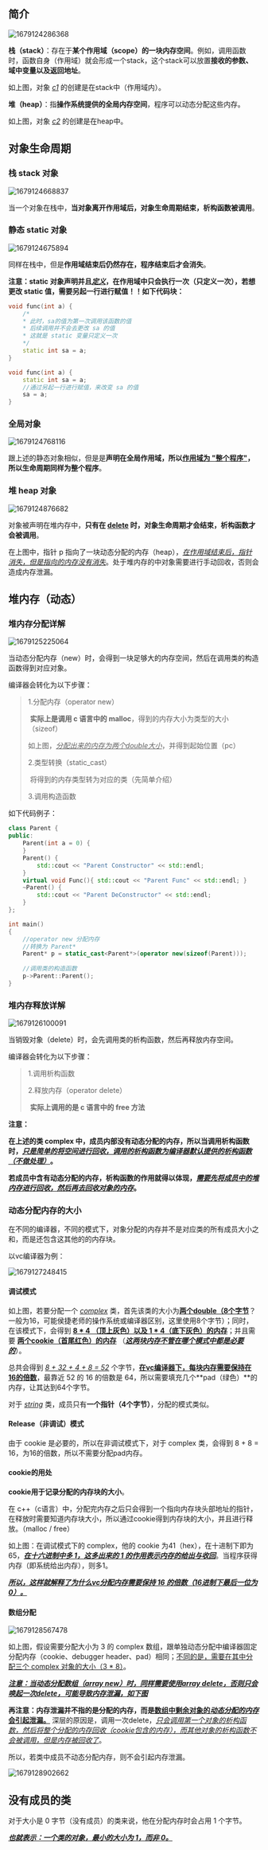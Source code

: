 ## 简介

![1679124286368](image/1679124286368.png)

**栈（stack）**：存在于**某个作用域（scope）的一块内存空间**。例如，调用函数时，函数自身（作用域）就会形成一个stack，这个stack可以放置**接收的参数、域中变量以及返回地址**。

如上图，对象 <u>*c1*</u> 的创建是在stack中（作用域内）。

**堆（heap）**：指**操作系统提供的全局内存空间**，程序可以动态分配这些内存。

如上图，对象 <u>*c2*</u> 的创建是在heap中。

## 对象生命周期

### 栈 stack 对象

![1679124668837](image/1679124668837.png)

当一个对象在栈中，**当对象离开作用域后，对象生命周期结束，析构函数被调用**。

### 静态 static 对象

![1679124675894](image/1679124675894.png)

同样在栈中，但是**作用域结束后仍然存在，程序结束后才会消失**。

**注意：static 对象声明并且<u>*定义*</u>，在作用域中只会执行一次（只定义一次），若想更改 static 值，需要另起一行进行赋值！！如下代码块：**

```c++
void func(int a) {
    /*
    * 此时，sa的值为第一次调用该函数的值
    * 后续调用并不会去更改 sa 的值
    * 这就是 static 变量只定义一次
    */
    static int sa = a;
}
```

```C++
void func(int a) {
    static int sa = a;
    //通过另起一行进行赋值，来改变 sa 的值
    sa = a;
}
```



### 全局对象

![1679124768116](image/1679124768116.png)

跟上述的静态对象相似，但是是**声明在全局作用域，所以<u>作用域为 "整个程序"</u>，所以生命周期同样为整个程序**。

### 堆 heap 对象

![1679124876682](image/1679124876682.png)

对象被声明在堆内存中，**只有在 <u>delete</u> 时，对象生命周期才会结束，析构函数才会被调用**。

在上图中，指针 p 指向了一块动态分配的内存（heap），*<u>在作用域结束后，指针消失，但是指向的内存没有消失</u>*。处于堆内存的中对象需要进行手动回收，否则会造成内存泄漏。

## 堆内存（动态）

### 堆内存分配详解

![1679125225064](image/1679125225064.png)

当动态分配内存（new）时，会得到一块足够大的内存空间，然后在调用类的构造函数得到对应对象。

编译器会转化为以下步骤：

> 1.分配内存（operator new）
>
> ​	**实际上是调用 c 语言中的 malloc**，得到的内存大小为类型的大小（sizeof）
>
> ​	如上图，<u>*分配出来的内存为两个double大小*</u>，并得到起始位置（pc）
>
> 2.类型转换（static_cast）
>
> ​	将得到的内存类型转为对应的类（先简单介绍）
>
> 3.调用构造函数

如下代码例子：

```C++
class Parent {
public:
	Parent(int a = 0) {
	}
	Parent() {
		std::cout << "Parent Constructor" << std::endl;
	}
	virtual void Func(){ std::cout << "Parent Func" << std::endl; }
	~Parent() {
		std::cout << "Parent DeConstructor" << std::endl;
	}
};

int main()
{
    //operator new 分配内存
    //转换为 Parent*
	Parent* p = static_cast<Parent*>(operator new(sizeof(Parent)));
    
    //调用类的构造函数
	p->Parent::Parent();
}
```

### 堆内存释放详解

![1679126100091](image/1679126100091.png)

当销毁对象（delete）时，会先调用类的析构函数，然后再释放内存空间。

编译器会转化为以下步骤：

> 1.调用析构函数
>
> 2.释放内存（operator delete）
>
> ​	**实际上调用的是 c 语言中的 free 方法**

**注意：**

**在上述的类 complex 中，成员内部没有动态分配的内存，所以当调用析构函数时，<u>*只是简单的将空间进行回收，调用的析构函数为编译器默认提供的析构函数（不做处理）*</u>。**

**若成员中含有动态分配的内存，析构函数的作用就得以体现，<u>*需要先将成员中的堆内存进行回收，然后再去回收对象的内存*</u>。**

### 动态分配内存的大小

在不同的编译器，不同的模式下，对象分配的内存并不是对应类的所有成员大小之和，而是还包含这其他的的内存块。

以vc编译器为例：

![1679127248415](image/1679127248415.png)

#### 调试模式

如上图，若要分配一个 <u>*complex*</u> 类，首先该类的大小为<u>**两个double（8个字节**</u>？一般为16，可能侯捷老师的操作系统或编译器区别，这里使用8个字节）；同时，在该模式下，会得到 **<u>8 * 4 （顶上灰色）以及 1 * 4（底下灰色）的内存</u>**；并且需要 **<u>两个cookie（首尾红色）的内存</u>** （<u>***这两块内存不管在哪个模式中都是必要的***</u>）。

总共会得到 <u>*8 + 32 + 4 + 8 = 52*</u> 个字节，**<u>在vc编译器下，每块内存需要保持在16的倍数</u>**，最靠近 52 的 16 的倍数是 64，所以需要填充几个**pad（绿色）**的内存，让其达到64个字节。

对于 <u>*string*</u> 类，成员只有**一个指针（4个字节）**，分配的模式类似。

#### Release（非调试）模式

由于 cookie 是必要的，所以在非调试模式下，对于 complex 类，会得到 8 + 8 = 16，为16的倍数，所以不需要分配pad内存。

#### cookie的用处

**cookie用于记录分配的内存块的大小**。

在 c++（c语言）中，分配完内存之后只会得到一个指向内存块头部地址的指针，在释放时需要知道内存块大小，所以通过cookie得到内存块的大小，并且进行释放。（malloc / free）

如上图：在调试模式下的 complex，他的 cookie 为41（hex），在十进制下即为65，<u>***在十六进制中多 1，这多出来的 1 的作用表示内存的给出与收回***</u>。当程序获得内存（即系统给出内存），则多1。

<u>***所以，这样就解释了为什么vc分配内存需要保持 16 的倍数（16进制下最后一位为0）。***</u>

#### 数组分配

![1679128567478](image/1679128567478.png)

如上图，假设需要分配大小为 3 的 complex 数组，跟单独动态分配中编译器固定分配内存（cookie、debugger header、pad）相同；<u>不同的是，需要在其中分配三个 complex 对象的大小（3 * 8）</u>。

<u>***注意：当动态分配数组（array new）时，同样需要使用array delete，否则只会唤起一次delete，可能导致内存泄漏，如下图***</u>

**再注意：内存泄漏并不指的是分配的内存，而是<u>数组中剩余对象的*动态分配的内存*会引起泄漏。</u>** 深层的原因是，调用一次delete，<u>*只会调用第一个对象的析构函数，然后将整个分配的内存回收（cookie包含的内存），而其他对象的析构函数不会被调用，但是内存被回收了*</u>。

所以，若类中成员不动态分配内存，则不会引起内存泄漏。

![1679128902662](image/1679128902662.png)

## 没有成员的类

对于大小是 0 字节（没有成员）的类来说，他在分配内存时会占用 1 个字节。

<u>***也就表示：一个类的对象，最小的大小为 1，而非 0。***</u>

